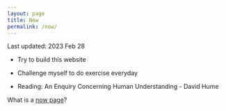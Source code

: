 ```yaml
---
layout: page
title: Now
permalink: /now/
---
```


Last updated: 2023 Feb 28

- Try to build this website

- Challenge myself to do exercise everyday

- Reading: An Enquiry Concerning Human Understanding - David Hume


What is a [now page](https://nownownow.com/about)?


